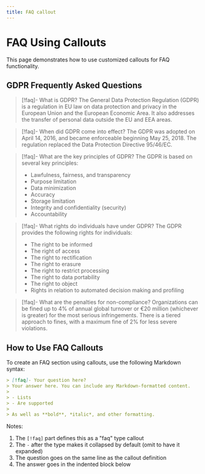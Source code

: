```yaml
---
title: FAQ callout
---
```


# FAQ Using Callouts

This page demonstrates how to use customized callouts for FAQ functionality.

## GDPR Frequently Asked Questions

> [!faq]- What is GDPR?
> The General Data Protection Regulation (GDPR) is a regulation in EU law on data protection and privacy in the European Union and the European Economic Area. It also addresses the transfer of personal data outside the EU and EEA areas.

> [!faq]- When did GDPR come into effect?
> The GDPR was adopted on April 14, 2016, and became enforceable beginning May 25, 2018. The regulation replaced the Data Protection Directive 95/46/EC.

> [!faq]- What are the key principles of GDPR?
> The GDPR is based on several key principles:
> 
> - Lawfulness, fairness, and transparency
> - Purpose limitation
> - Data minimization
> - Accuracy
> - Storage limitation
> - Integrity and confidentiality (security)
> - Accountability

> [!faq]- What rights do individuals have under GDPR?
> The GDPR provides the following rights for individuals:
>
> - The right to be informed
> - The right of access
> - The right to rectification
> - The right to erasure
> - The right to restrict processing
> - The right to data portability
> - The right to object
> - Rights in relation to automated decision making and profiling

> [!faq]- What are the penalties for non-compliance?
> Organizations can be fined up to 4% of annual global turnover or €20 million (whichever is greater) for the most serious infringements. There is a tiered approach to fines, with a maximum fine of 2% for less severe violations.

## How to Use FAQ Callouts

To create an FAQ section using callouts, use the following Markdown syntax:

```markdown
> [!faq]- Your question here?
> Your answer here. You can include any Markdown-formatted content.
> 
> - Lists
> - Are supported
> 
> As well as **bold**, *italic*, and other formatting.
```

Notes:
1. The `[!faq]` part defines this as a "faq" type callout
2. The `-` after the type makes it collapsed by default (omit to have it expanded)
3. The question goes on the same line as the callout definition
4. The answer goes in the indented block below 